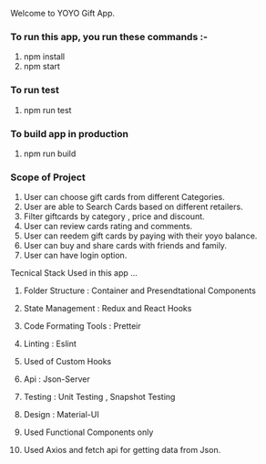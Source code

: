 Welcome to YOYO Gift App.

### To run this app, you run these commands :-

1. npm install
2. npm start

### To run test

1. npm run test

### To build app in production

1. npm run build

### Scope of Project

1. User can choose gift cards from different Categories.
2. User are able to Search Cards based on different retailers.
3. Filter giftcards by category , price and discount.
4. User can review cards rating and comments.
5. User can reedem gift cards by paying with their yoyo balance.
6. User can buy and share cards with friends and family.
7. User can have login option.

Tecnical Stack Used in this app ...

1. Folder Structure : Container and Presendtational Components

2. State Management : Redux and React Hooks

3. Code Formating Tools : Pretteir

4. Linting : Eslint

5. Used of Custom Hooks

6. Api : Json-Server

7. Testing : Unit Testing , Snapshot Testing

8. Design : Material-UI

9. Used Functional Components only

10. Used Axios and fetch api for getting data from Json.
